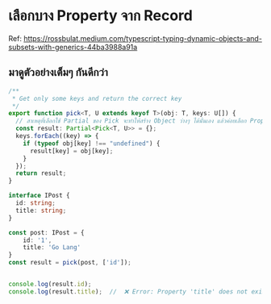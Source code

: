 # เลือกบาง Property จาก Record

Ref: https://rossbulat.medium.com/typescript-typing-dynamic-objects-and-subsets-with-generics-44ba3988a91a

## มาดูตัวอย่างเต็มๆ กันดีกว่า

```typescript
/**
 * Get only some keys and return the correct key
 */
export function pick<T, U extends keyof T>(obj: T, keys: U[]) {
  // สาเหตุที่เลือกใช้ Partial ของ Pick จะทำให้สร้าง Object ว่างๆ ได้นั่นเอง แล้วค่อยเลือก Property ทีหลัง
  const result: Partial<Pick<T, U>> = {};
  keys.forEach((key) => {
    if (typeof obj[key] !== "undefined") {
      result[key] = obj[key];
    }
  });
  return result;
}

interface IPost {
  id: string;
  title: string;
}

const post: IPost = {
    id: '1',
    title: 'Go Lang'
}
const result = pick(post, ['id']);


console.log(result.id);
console.log(result.title);  //  ❌ Error: Property 'title' does not exist on type 'Partial<FilterRecord<IPost, "id">>'
```